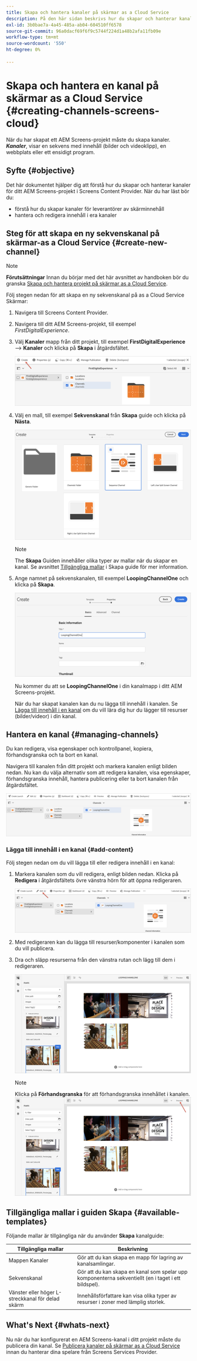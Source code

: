 ```yaml
---
title: Skapa och hantera kanaler på skärmar as a Cloud Service
description: På den här sidan beskrivs hur du skapar och hanterar kanaler på skärmar as a Cloud Service.
exl-id: 3b0bae7a-4a45-485a-ab04-604510ff6578
source-git-commit: 96a0dacf69f6f9c5744f224d1a48b2afa11fb09e
workflow-type: tm+mt
source-wordcount: '550'
ht-degree: 0%

---
```


# Skapa och hantera en kanal på skärmar as a Cloud Service {#creating-channels-screens-cloud}

När du har skapat ett AEM Screens-projekt måste du skapa kanaler.
***Kanaler***, visar en sekvens med innehåll (bilder och videoklipp), en webbplats eller ett ensidigt program.

## Syfte {#objective}

Det här dokumentet hjälper dig att förstå hur du skapar och hanterar kanaler för ditt AEM Screens-projekt i Screens Content Provider. När du har läst bör du:

* förstå hur du skapar kanaler för leverantörer av skärminnehåll
* hantera och redigera innehåll i era kanaler

## Steg för att skapa en ny sekvenskanal på skärmar-as a Cloud Service {#create-new-channel}

>[!NOTE]
>**Förutsättningar**
>Innan du börjar med det här avsnittet av handboken bör du granska [Skapa och hantera projekt på skärmar as a Cloud Service](/help/screens-cloud/creating-content/creating-projects-screens-cloud.md).

Följ stegen nedan för att skapa en ny sekvenskanal på as a Cloud Service Skärmar:

1. Navigera till Screens Content Provider.

1. Navigera till ditt AEM Screens-projekt, till exempel *FirstDigitalExperience*.

1. Välj **Kanaler** mapp från ditt projekt, till exempel **FirstDigitalExperience** —> **Kanaler** och klicka på **Skapa** i åtgärdsfältet.

   ![](/help/screens-cloud/assets/create-content/channel-create1.png)

1. Välj en mall, till exempel **Sekvenskanal** från **Skapa** guide och klicka på **Nästa**.

   ![](/help/screens-cloud/assets/create-content/channel-create2.png)
   >[!NOTE]
   > The **Skapa** Guiden innehåller olika typer av mallar när du skapar en kanal. Se avsnittet [Tillgängliga mallar](#available-templates) i Skapa guide för mer information.

1. Ange namnet på sekvenskanalen, till exempel **LoopingChannelOne** och klicka på **Skapa**.

   ![](/help/screens-cloud/assets/create-content/channel-create3.png)

   Nu kommer du att se **LoopingChannelOne** i din kanalmapp i ditt AEM Screens-projekt.

   När du har skapat kanalen kan du nu lägga till innehåll i kanalen. Se [Lägga till innehåll i en kanal](#add-content) om du vill lära dig hur du lägger till resurser (bilder/videor) i din kanal.

## Hantera en kanal {#managing-channels}

Du kan redigera, visa egenskaper och kontrollpanel, kopiera, förhandsgranska och ta bort en kanal.

Navigera till kanalen från ditt projekt och markera kanalen enligt bilden nedan. Nu kan du välja alternativ som att redigera kanalen, visa egenskaper, förhandsgranska innehåll, hantera publicering eller ta bort kanalen från åtgärdsfältet.

![](/help/screens-cloud/assets/create-content/channelprop1.png)

### Lägga till innehåll i en kanal {#add-content}

Följ stegen nedan om du vill lägga till eller redigera innehåll i en kanal:

1. Markera kanalen som du vill redigera, enligt bilden nedan. Klicka på **Redigera** i åtgärdsfältets övre vänstra hörn för att öppna redigeraren.

   ![](/help/screens-cloud/assets/create-content/edit-channel1.png)

1. Med redigeraren kan du lägga till resurser/komponenter i kanalen som du vill publicera.

1. Dra och släpp resurserna från den vänstra rutan och lägg till dem i redigeraren.

   ![](/help/screens-cloud/assets/create-content/edit-channel2.png)

   >[!NOTE]
   >Klicka på **Förhandsgranska** för att förhandsgranska innehållet i kanalen.
   >![](/help/screens-cloud/assets/create-content/edit-channelpreview.png)

## Tillgängliga mallar i guiden Skapa {#available-templates}

Följande mallar är tillgängliga när du använder **Skapa** kanalguide:

| Tillgängliga mallar | Beskrivning |
|--- |--- |
| Mappen Kanaler | Gör att du kan skapa en mapp för lagring av kanalsamlingar. |
| Sekvenskanal | Gör att du kan skapa en kanal som spelar upp komponenterna sekventiellt (en i taget i ett bildspel). |
| Vänster eller höger L-streckkanal för delad skärm | Innehållsförfattare kan visa olika typer av resurser i zoner med lämplig storlek. |


## What&#39;s Next {#whats-next}

Nu när du har konfigurerat en AEM Screens-kanal i ditt projekt måste du publicera din kanal. Se [Publicera kanaler på skärmar as a Cloud Service](https://experienceleague.adobe.com/docs/experience-manager-cloud-service/screens-as-cloud-service/create-content/manage-publish.html?lang=en) innan du hanterar dina spelare från Screens Services Provider.
